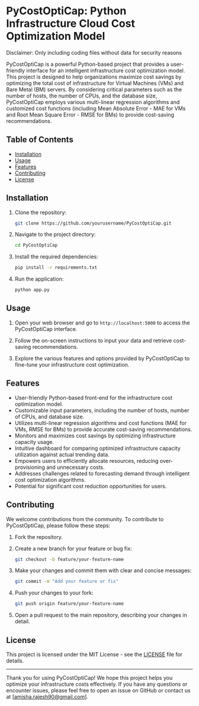 # PyCostOptiCap: Python Infrastructure Cloud Cost Optimization Model

Disclaimer: Only including coding files without data for security reasons

PyCostOptiCap is a powerful Python-based project that provides a user-friendly interface for an intelligent infrastructure cost optimization model. This project is designed to help organizations maximize cost savings by optimizing the total cost of infrastructure for Virtual Machines (VMs) and Bare Metal (BM) servers. By considering critical parameters such as the number of hosts, the number of CPUs, and the database size, PyCostOptiCap employs various multi-linear regression algorithms and customized cost functions (including Mean Absolute Error - MAE for VMs and Root Mean Square Error - RMSE for BMs) to provide cost-saving recommendations.

## Table of Contents
- [Installation](#installation)
- [Usage](#usage)
- [Features](#features)
- [Contributing](#contributing)
- [License](#license)

## Installation

1. Clone the repository:

   ```bash
   git clone https://github.com/yourusername/PyCostOptiCap.git
   ```

2. Navigate to the project directory:

   ```bash
   cd PyCostOptiCap
   ```

3. Install the required dependencies:

   ```bash
   pip install -r requirements.txt
   ```

4. Run the application:

   ```bash
   python app.py
   ```

## Usage

1. Open your web browser and go to `http://localhost:5000` to access the PyCostOptiCap interface.

2. Follow the on-screen instructions to input your data and retrieve cost-saving recommendations.

3. Explore the various features and options provided by PyCostOptiCap to fine-tune your infrastructure cost optimization.

## Features

- User-friendly Python-based front-end for the infrastructure cost optimization model.
- Customizable input parameters, including the number of hosts, number of CPUs, and database size.
- Utilizes multi-linear regression algorithms and cost functions (MAE for VMs, RMSE for BMs) to provide accurate cost-saving recommendations.
- Monitors and maximizes cost savings by optimizing infrastructure capacity usage.
- Intuitive dashboard for comparing optimized infrastructure capacity utilization against actual trending data.
- Empowers users to efficiently allocate resources, reducing over-provisioning and unnecessary costs.
- Addresses challenges related to forecasting demand through intelligent cost optimization algorithms.
- Potential for significant cost reduction opportunities for users.

## Contributing

We welcome contributions from the community. To contribute to PyCostOptiCap, please follow these steps:

1. Fork the repository.

2. Create a new branch for your feature or bug fix:

   ```bash
   git checkout -b feature/your-feature-name
   ```

3. Make your changes and commit them with clear and concise messages:

   ```bash
   git commit -m "Add your feature or fix"
   ```

4. Push your changes to your fork:

   ```bash
   git push origin feature/your-feature-name
   ```

5. Open a pull request to the main repository, describing your changes in detail.

## License

This project is licensed under the MIT License - see the [LICENSE](LICENSE) file for details.

---

Thank you for using PyCostOptiCap! We hope this project helps you optimize your infrastructure costs effectively. If you have any questions or encounter issues, please feel free to open an issue on GitHub or contact us at [amisha.rajesh90@gmail.com].
